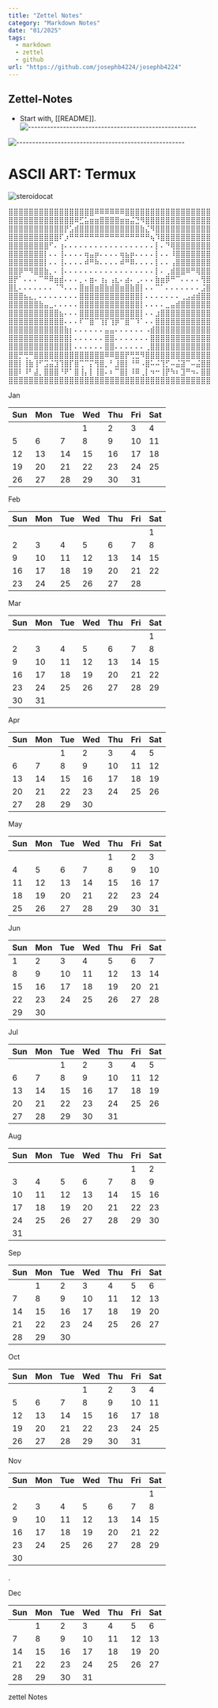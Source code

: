 ```yaml
---
title: "Zettel Notes"
category: "Markdown Notes"
date: "01/2025"
tags: 
  - markdown
  - zettel
  - github
url: "https://github.com/josephb4224/josephb4224"
---
```


## Zettel-Notes

- Start with, [[README]].
![-----------------------------------------------------](https://raw.githubusercontent.com/andreasbm/readme/master/assets/lines/cloudy.png)

![-----------------------------------------------------](https://raw.githubusercontent.com/andreasbm/readme/master/assets/lines/aqua.png)  

# ASCII ART: Termux
![steroidocat](https://octodex.github.com/images/steroidtocat.png)


⣿⣿⣿⣿⣿⣿⣿⣿⣿⣿⣿⣿⣿⣿⣿⣿⣿⠿⠿⠿⠿⠿⠿⣿⣿⣿⣿⣿⣿⣿⣿⣿⣿⣿⣿⣿⣿⣿⣿⣿
⣿⣿⣿⣿⣿⣿⣿⣿⣿⣿⣿⣿⣿⠿⣋⣥⣶⣶⣿⣿⣿⣿⣶⣶⣬⣙⠻⣿⣿⣿⣿⣿⣿⣿⣿⣿⣿⣿⣿⣿
⣿⣿⣿⣿⣿⣿⣿⣿⣿⣿⣿⡟⣡⣾⣿⣿⣿⣿⣿⣿⣿⣿⣿⣿⣿⣿⣷⣌⠻⣿⣿⣿⣿⣿⣿⣿⣿⣿⣿⣿
⣿⣿⣿⣿⣿⣿⣿⣿⣿⣿⠏⡰⠛⠛⠛⠛⠛⠛⠛⠛⠛⠛⠛⠛⠛⠛⠛⠛⢦⠹⣿⣿⣿⣿⣿⣿⣿⣿⣿⣿
⣿⣿⣿⣿⣿⣿⣿⣿⠋⠄⢰⠄⠄⠄⠄⠄⠄⠄⠄⠄⠄⠄⠄⠄⠄⠄⠄⠄⠄⡇⠄⠙⢿⣿⣿⣿⣿⣿⣿⣿
⣿⣿⣿⣿⣿⣿⣿⡇⠄⠄⢸⠄⠄⠄⠄⢶⣤⡶⠄⠄⠄⠄⢶⣦⡶⠄⠄⠄⠄⡇⠄⠄⠸⣿⣿⣿⣿⣿⣿⣿
⣿⣿⣿⣿⣿⣿⣿⡇⠄⠄⢸⠄⠄⠄⠄⠾⠛⠷⠄⠄⠄⠄⠾⠛⠿⠄⠄⠄⠄⡇⠄⠄⢠⣿⣿⣿⣿⣿⣿⣿
⣿⣿⡿⠛⠻⣿⣿⣷⡀⠄⢸⠄⠄⠄⠄⠄⠄⠄⠄⠄⠄⠄⠄⠄⠄⠄⠄⠄⠄⡇⠄⢀⣾⣿⣿⠿⠛⢿⣿⣿
⣿⡟⠁⠄⠄⠄⠉⠛⠿⣶⣾⠄⠄⠄⡀⠄⣶⠄⢰⡄⢠⣆⠄⣴⠄⢀⠄⠄⠄⣷⣶⡿⠛⠉⠄⠄⠄⠄⢻⣿
⣿⣇⠄⠄⠄⠄⠄⠄⠄⠈⠙⠄⠄⠄⣿⣶⣿⣶⣿⣷⣾⣿⣶⣿⣷⣿⡇⠄⠄⠉⠁⠄⠄⠄⠄⠄⠄⠄⣨⣿
⣿⣿⣿⣦⣄⡀⠄⠄⠄⠄⠄⠄⠄⠄⣿⣿⣿⣿⣿⣿⣿⣿⣿⣿⣿⣿⡇⠄⠄⠄⠄⠄⠄⠄⢀⣠⣴⣾⣿⣿
⣿⣿⣿⣿⣿⣿⣷⣤⣀⠄⠄⠄⠄⠄⣿⣿⣿⣿⣿⣿⣿⣿⣿⣿⣿⣿⡇⠄⠄⠄⠄⣀⣤⣾⣿⣿⣿⣿⣿⣿
⣿⣿⣿⣿⣿⣿⣿⣿⣿⣿⣦⠄⠄⠄⣿⣿⣿⣿⣿⣿⣿⣿⣿⣿⣿⣿⡇⠄⠄⣰⣿⣿⣿⣿⣿⣿⣿⣿⣿⣿
⣿⣿⣿⣿⣿⣿⣿⣿⣿⣿⣿⠄⠄⠄⠏⠉⣿⠉⢹⡏⢹⡿⠉⣿⠉⠹⠁⠄⠄⣿⣿⣿⣿⣿⣿⣿⣿⣿⣿⣿
⣿⣿⣿⣿⣿⣿⣿⣿⣿⣿⣿⣷⡆⠄⠄⠄⠄⠄⠄⣤⣤⠄⠄⠄⠄⠄⠄⠠⣾⣿⣿⣿⣿⣿⣿⣿⣿⣿⣿⣿
⣿⣿⣿⣿⣿⣿⣿⣿⣿⣿⣿⣿⡇⠄⠄⠄⠄⠄⠄⣿⣿⠄⠄⠄⠄⠄⠄⠄⣿⣿⣿⣿⣿⣿⣿⣿⣿⣿⣿⣿
⣿⣿⣿⣿⣿⣿⣿⣿⣿⣿⣿⣿⡇⠄⠄⠄⠄⠄⠄⣿⣿⠄⠄⠄⠄⠄⠄⢀⣿⣿⣿⣿⣿⣿⣿⣿⣿⣿⣿⣿
⣿⣿⡛⢛⠛⣿⣿⣿⣿⣿⣿⣿⣿⣿⣿⣿⣿⣿⣿⠿⠿⣿⣿⡟⢛⣛⠻⣿⣿⣿⣿⣿⣿⣿⣿⣿⣿⣿⣿⣿
⣿⣿⡇⢸⣷⢸⠋⣩⣬⣹⢹⣿⡏⣿⢉⠉⡍⢻⣿⡀⠃⣸⣿⡇⠘⠛⠠⣿⠥⠬⢹⡋⠤⣬⣽⠉⠤⣬⣿⣿
⣿⣿⠇⠸⠃⣼⡀⣿⣿⣿⠘⠟⠁⣿⢸⡄⡇⢸⣿⠄⠆⠉⣿⡇⠸⠿⢀⡇⠲⠒⢸⡟⠳⠆⣹⠛⠲⠄⣿⣿
⣿⣿⣿⣿⣿⣿⣿⣿⣿⣿⣿⣿⣿⣿⣿⣿⣿⣿⣿⣿⣿⣿⣿⣿⣿⣿⣿⣿⣿⣿⣿⣿⣿⣿⣿⣿⣿⣿⣿⣿

Jan

|  Sun  |  Mon  |  Tue  |  Wed  |  Thu  |  Fri  |  Sat  |
|  --  |  --  |  --  |  --  |  --  |  --  |  --  |
|      |      |      |  1  |  2  |  3  |  4  |
|  5  |  6  |  7  |  8  |  9  |  10  |  11  |
|  12  |  13  |  14  |  15  |  16  |  17  |  18  |
|  19  |  20  |  21  |  22  |  23  |  24  |  25  |
|  26  |  27  |  28  |  29  |  30  |  31  |      |

Feb

|  Sun  |  Mon  |  Tue  |  Wed  |  Thu  |  Fri  |  Sat  |
|  --  |  --  |  --  |  --  |  --  |  --  |  --  |
|      |      |      |      |      |      |  1  |
|  2  |  3  |  4  |  5  |  6  |  7  |  8  |
|  9  |  10  |  11  |  12  |  13  |  14  |  15  |
|  16  |  17  |  18  |  19  |  20  |  21  |  22  |
|  23  |  24  |  25  |  26  |  27  |  28  |      |

Mar

|  Sun  |  Mon  |  Tue  |  Wed  |  Thu  |  Fri  |  Sat  |
|  --  |  --  |  --  |  --  |  --  |  --  |  --  |
|      |      |      |      |      |      |  1  |
|  2  |  3  |  4  |  5  |  6  |  7  |  8  |
|  9  |  10  |  11  |  12  |  13  |  14  |  15  |
|  16  |  17  |  18  |  19  |  20  |  21  |  22  |
|  23  |  24  |  25  |  26  |  27  |  28  |  29  |
|  30  |  31  |      |      |      |      |      |

Apr

|  Sun  |  Mon  |  Tue  |  Wed  |  Thu  |  Fri  |  Sat  |
|  --  |  --  |  --  |  --  |  --  |  --  |  --  |
|      |      |  1  |  2  |  3  |  4  |  5  |
|  6  |  7  |  8  |  9  |  10  |  11  |  12  |
|  13  |  14  |  15  |  16  |  17  |  18  |  19  |
|  20  |  21  |  22  |  23  |  24  |  25  |  26  |
|  27  |  28  |  29  |  30  |      |      |      |

May

|  Sun  |  Mon  |  Tue  |  Wed  |  Thu  |  Fri  |  Sat  |
|  --  |  --  |  --  |  --  |  --  |  --  |  --  |
|      |      |      |      |  1  |  2  |  3  |
|  4  |  5  |  6  |  7  |  8  |  9  |  10  |
|  11  |  12  |  13  |  14  |  15  |  16  |  17  |
|  18  |  19  |  20  |  21  |  22  |  23  |  24  |
|  25  |  26  |  27  |  28  |  29  |  30  |  31  |

Jun

|  Sun  |  Mon  |  Tue  |  Wed  |  Thu  |  Fri  |  Sat  |
|  --  |  --  |  --  |  --  |  --  |  --  |  --  |
|  1  |  2  |  3  |  4  |  5  |  6  |  7  |
|  8  |  9  |  10  |  11  |  12  |  13  |  14  |
|  15  |  16  |  17  |  18  |  19  |  20  |  21  |
|  22  |  23  |  24  |  25  |  26  |  27  |  28  |
|  29  |  30  |      |      |      |      |      |

Jul

|  Sun  |  Mon  |  Tue  |  Wed  |  Thu  |  Fri  |  Sat  |
|  --  |  --  |  --  |  --  |  --  |  --  |  --  |
|      |      |  1  |  2  |  3  |  4  |  5  |
|  6  |  7  |  8  |  9  |  10  |  11  |  12  |
|  13  |  14  |  15  |  16  |  17  |  18  |  19  |
|  20  |  21  |  22  |  23  |  24  |  25  |  26  |
|  27  |  28  |  29  |  30  |  31  |      |      |

Aug

|  Sun  |  Mon  |  Tue  |  Wed  |  Thu  |  Fri  |  Sat  |
|  --  |  --  |  --  |  --  |  --  |  --  |  --  |
|      |      |      |      |      |  1  |  2  |
|  3  |  4  |  5  |  6  |  7  |  8  |  9  |
|  10  |  11  |  12  |  13  |  14  |  15  |  16  |
|  17  |  18  |  19  |  20  |  21  |  22  |  23  |
|  24  |  25  |  26  |  27  |  28  |  29  |  30  |
|  31  |      |      |      |      |      |      |

Sep

|  Sun  |  Mon  |  Tue  |  Wed  |  Thu  |  Fri  |  Sat  |
|  --  |  --  |  --  |  --  |  --  |  --  |  --  |
|      |  1  |  2  |  3  |  4  |  5  |  6  |
|  7  |  8  |  9  |  10  |  11  |  12  |  13  |
|  14  |  15  |  16  |  17  |  18  |  19  |  20  |
|  21  |  22  |  23  |  24  |  25  |  26  |  27  |
|  28  |  29  |  30  |      |      |      |      |

Oct

|  Sun  |  Mon  |  Tue  |  Wed  |  Thu  |  Fri  |  Sat  |
|  --  |  --  |  --  |  --  |  --  |  --  |  --  |
|      |      |      |  1  |  2  |  3  |  4  |
|  5  |  6  |  7  |  8  |  9  |  10  |  11  |
|  12  |  13  |  14  |  15  |  16  |  17  |  18  |
|  19  |  20  |  21  |  22  |  23  |  24  |  25  |
|  26  |  27  |  28  |  29  |  30  |  31  |      |

Nov

|  Sun  |  Mon  |  Tue  |  Wed  |  Thu  |  Fri  |  Sat  |
|  --  |  --  |  --  |  --  |  --  |  --  |  --  |
|      |      |      |      |      |      |  1  |
|  2  |  3  |  4  |  5  |  6  |  7  |  8  |
|  9  |  10  |  11  |  12  |  13  |  14  |  15  |
|  16  |  17  |  18  |  19  |  20  |  21  |  22  |
|  23  |  24  |  25  |  26  |  27  |  28  |  29  |
|  30  |      |      |      |      |      |      |
.

Dec

|  Sun  |  Mon  |  Tue  |  Wed  |  Thu  |  Fri  |  Sat  |
|  --  |  --  |  --  |  --  |  --  |  --  |  --  |
|      |  1  |  2  |  3  |  4  |  5  |  6  |
|  7  |  8  |  9  |  10  |  11  |  12  |  13  |
|  14  |  15  |  16  |  17  |  18  |  19  |  20  |
|  21  |  22  |  23  |  24  |  25  |  26  |  27  |
|  28  |  29  |  30  |  31  |      |      |      |

zettel Notes


